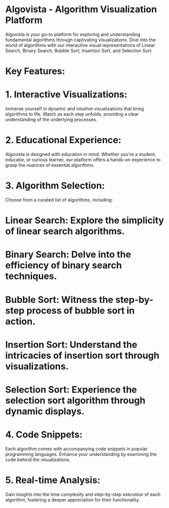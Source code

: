 # Algovista - Algorithm Visualization Platform
Algovista is your go-to platform for exploring and understanding fundamental algorithms through captivating visualizations. Dive into the world of algorithms with our interactive visual representations of Linear Search, Binary Search, Bubble Sort, Insertion Sort, and Selection Sort.

# Key Features:
# 1. Interactive Visualizations:
Immerse yourself in dynamic and intuitive visualizations that bring algorithms to life. Watch as each step unfolds, providing a clear understanding of the underlying processes.

# 2. Educational Experience:
Algovista is designed with education in mind. Whether you're a student, educator, or curious learner, our platform offers a hands-on experience to grasp the nuances of essential algorithms.

# 3. Algorithm Selection:
Choose from a curated list of algorithms, including:
# Linear Search: Explore the simplicity of linear search algorithms.
# Binary Search: Delve into the efficiency of binary search techniques.
# Bubble Sort: Witness the step-by-step process of bubble sort in action.
# Insertion Sort: Understand the intricacies of insertion sort through visualizations.
# Selection Sort: Experience the selection sort algorithm through dynamic displays.

# 4. Code Snippets:
Each algorithm comes with accompanying code snippets in popular programming languages. Enhance your understanding by examining the code behind the visualizations.

# 5. Real-time Analysis:
Gain insights into the time complexity and step-by-step execution of each algorithm, fostering a deeper appreciation for their functionality.
